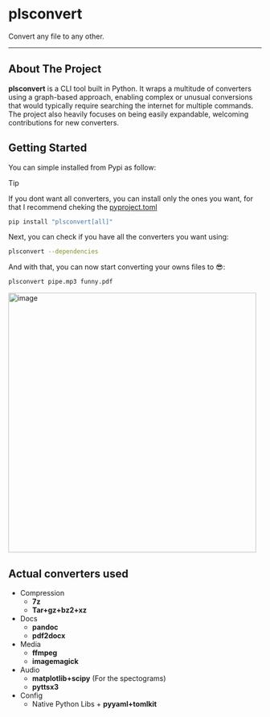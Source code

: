 # plsconvert
Convert any file to any other.
* * *
## About The Project
**plsconvert** is a CLI tool built in Python. It wraps a multitude of converters using a graph-based approach, enabling complex or unusual conversions that would typically require searching the internet for multiple commands. 
The project also heavily focuses on being easily expandable, welcoming contributions for new converters.

## Getting Started

You can simple installed from Pypi as follow:
>[!TIP]
>If you dont want all converters, you can install only the ones you want, for that I recommend cheking the [pyproject.toml](pyproject.toml)

```sh
pip install "plsconvert[all]"
```

Next, you can check if you have all the converters you want using:
```sh
plsconvert --dependencies 
```

And with that, you can now start converting your owns files to 😎:
```sh
plsconvert pipe.mp3 funny.pdf
```
<img width="493" height="517" alt="image" src="https://github.com/user-attachments/assets/d25a7d55-2a69-4571-b1f2-b36280bb4f1f" />

## Actual converters used

* Compression
  * **7z**
  * **Tar+gz+bz2+xz**
* Docs
  * **pandoc**
  * **pdf2docx**
* Media
  * **ffmpeg**
  * **imagemagick**
* Audio
  * **matplotlib+scipy** (For the spectograms)
  * **pyttsx3**
* Config
  * Native Python Libs + **pyyaml+tomlkit**
